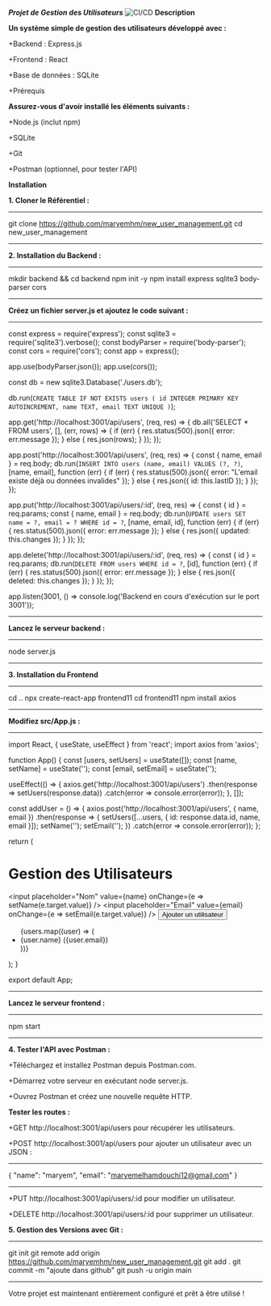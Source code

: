 ***Projet de Gestion des Utilisateurs***
![CI/CD](https://github.com/<maryemhm>/<new_user_management>/actions/workflows/ci.yml/badge.svg)
**Description**

**Un système simple de gestion des utilisateurs développé avec :**

+Backend : Express.js

+Frontend : React

+Base de données : SQLite

+Prérequis

**Assurez-vous d'avoir installé les éléments suivants :**

+Node.js (inclut npm)

+SQLite

+Git

+Postman (optionnel, pour tester l'API)

**Installation**

**1. Cloner le Référentiel :**
***************************************************************
git clone https://github.com/maryemhm/new_user_management.git
cd new_user_management
***************************************************************
**2. Installation du Backend :**
********************************************
mkdir backend && cd backend
npm init -y
npm install express sqlite3 body-parser cors
**********************************************
**Créez un fichier server.js et ajoutez le code suivant :**
*******************************************************************************************************************************
const express = require('express');
const sqlite3 = require('sqlite3').verbose();
const bodyParser = require('body-parser');
const cors = require('cors');
const app = express();

app.use(bodyParser.json());
app.use(cors());

const db = new sqlite3.Database('./users.db');

db.run(`
  CREATE TABLE IF NOT EXISTS users (
    id INTEGER PRIMARY KEY AUTOINCREMENT,
    name TEXT,
    email TEXT UNIQUE
  )
`);

app.get('http://localhost:3001/api/users', (req, res) => {
  db.all('SELECT * FROM users', [], (err, rows) => {
    if (err) {
      res.status(500).json({ error: err.message });
    } else {
      res.json(rows);
    }
  });
});

app.post('http://localhost:3001/api/users', (req, res) => {
  const { name, email } = req.body;
  db.run(`INSERT INTO users (name, email) VALUES (?, ?)`, [name, email], function (err) {
    if (err) {
      res.status(500).json({ error: "L'email existe déjà ou données invalides" });
    } else {
      res.json({ id: this.lastID });
    }
  });
});

app.put('http://localhost:3001/api/users/:id', (req, res) => {
  const { id } = req.params;
  const { name, email } = req.body;
  db.run(`UPDATE users SET name = ?, email = ? WHERE id = ?`, [name, email, id], function (err) {
    if (err) {
      res.status(500).json({ error: err.message });
    } else {
      res.json({ updated: this.changes });
    }
  });
});

app.delete('http://localhost:3001/api/users/:id', (req, res) => {
  const { id } = req.params;
  db.run(`DELETE FROM users WHERE id = ?`, [id], function (err) {
    if (err) {
      res.status(500).json({ error: err.message });
    } else {
      res.json({ deleted: this.changes });
    }
  });
});

app.listen(3001, () => console.log('Backend en cours d'exécution sur le port 3001'));
*******************************************************************************************************************
**Lancez le serveur backend :**
*********************
node server.js
*********************
**3. Installation du Frontend**
*******************************
cd ..
npx create-react-app frontend11
cd frontend11
npm install axios
*******************************
**Modifiez src/App.js :**
*******************************************************************************************************************
import React, { useState, useEffect } from 'react';
import axios from 'axios';

function App() {
  const [users, setUsers] = useState([]);
  const [name, setName] = useState('');
  const [email, setEmail] = useState('');

  useEffect(() => {
    axios.get('http://localhost:3001/api/users')
      .then(response => setUsers(response.data))
      .catch(error => console.error(error));
  }, []);

  const addUser = () => {
    axios.post('http://localhost:3001/api/users', { name, email })
      .then(response => {
        setUsers([...users, { id: response.data.id, name, email }]);
        setName('');
        setEmail('');
      })
      .catch(error => console.error(error));
  };

  return (
    <div>
      <h1>Gestion des Utilisateurs</h1>
      <div>
        <input placeholder="Nom" value={name} onChange={e => setName(e.target.value)} />
        <input placeholder="Email" value={email} onChange={e => setEmail(e.target.value)} />
        <button onClick={addUser}>Ajouter un utilisateur</button>
      </div>
      <ul>
        {users.map((user) => (
          <li key={user.id}>{user.name} ({user.email})</li>
        ))}
      </ul>
    </div>
  );
}

export default App;
**********************************************************************************************************
**Lancez le serveur frontend :**
************
npm start
**********
**4. Tester l'API avec Postman :**

+Téléchargez et installez Postman depuis Postman.com.

+Démarrez votre serveur en exécutant node server.js.

+Ouvrez Postman et créez une nouvelle requête HTTP.

**Tester les routes :**

+GET http://localhost:3001/api/users pour récupérer les utilisateurs.

+POST http://localhost:3001/api/users pour ajouter un utilisateur avec un JSON :
**********************************************************************************
{
  "name": "maryem",
  "email": "maryemelhamdouchi12@gmail.com"
}
***********************************************************************************
+PUT http://localhost:3001/api/users/:id pour modifier un utilisateur.

+DELETE http://localhost:3001/api/users/:id pour supprimer un utilisateur.

**5. Gestion des Versions avec Git :**
******************************************************************************
git init
git remote add origin https://github.com/maryemhm/new_user_management.git
git add .
git commit -m "ajoute dans github"
git push -u origin main
********************************************************************************
Votre projet est maintenant entièrement configuré et prêt à être utilisé !

